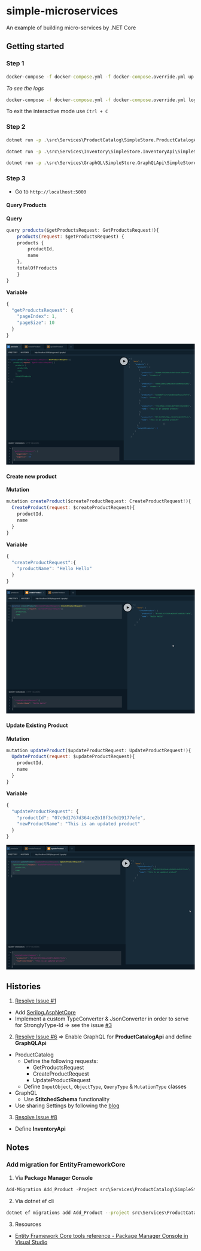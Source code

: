 # simple-microservices
An example of building micro-services by .NET Core

## Getting started

### Step 1

```cmd
docker-compose -f docker-compose.yml -f docker-compose.override.yml up -d
```

_To see the logs_

```cmd
docker-compose -f docker-compose.yml -f docker-compose.override.yml logs -f
```

To exit the interactive mode use `Ctrl + C`

### Step 2

```cmd
dotnet run -p .\src\Services\ProductCatalog\SimpleStore.ProductCatalogApi\SimpleStore.ProductCatalogApi.csproj
```

```cmd
dotnet run -p .\src\Services\Inventory\SimpleStore.InventoryApi\SimpleStore.InventoryApi.csproj
```

```cmd
dotnet run -p .\src\Services\GraphQL\SimpleStore.GraphQLApi\SimpleStore.GraphQLApi.csproj
```

### Step 3

- Go to `http://localhost:5000`

#### Query Products

**Query**

```js
query products($getProductsRequest: GetProductsRequest!){
    products(request: $getProductsRequest) {
    products {
        productId,
        name
    },
    totalOfProducts
    }
}
```

**Variable**

```js
{
  "getProductsRequest": {
    "pageIndex": 1,
    "pageSize": 10
  }
}
```

![](assets/graphql_query_products.png)

#### Create new product

**Mutation**

```js
mutation createProduct($createProductRequest: CreateProductRequest!){
  CreateProduct(request: $createProductRequest){
    productId,
    name
  }
}
```

**Variable**
```js
{
  "createProductRequest":{
    "productName": "Hello Hello"
  }
}
```

![](assets/graphql_create_product.png)

#### Update Existing Product

**Mutation**

```js
mutation updateProduct($updateProductRequest: UpdateProductRequest!){
  UpdateProduct(request: $updateProductRequest){
    productId,
    name
  }
}
```

**Variable**

```js
{
  "updateProductRequest": {
    "productId": "07c9d1767d364ce2b18f3c0d19177efe",
    "newProductName": "This is an updated product"
  }
}
```

![](assets/graphql_update_product.png)

## Histories

1. [Resolve Issue #1](https://github.com/kimcu-on-thenet/simple-microservices/issues/1)
- Add [Serilog.AspNetCore](https://github.com/serilog/serilog-aspnetcore)
- Implement a custom TypeConverter & JsonConverter in order to serve for StronglyType-Id => see the issue [#3](https://github.com/kimcu-on-thenet/simple-microservices/issues/3)

2. [Resolve Issue #6](https://github.com/kimcu-on-thenet/simple-microservices/issues/6) => Enable GraphQL for **ProductCatalogApi** and define **GraphQLApi**
  - ProductCatalog
    - Define the following requests:
      - GetProductsRequest
      - CreateProductRequest
      - UpdateProductRequest
    - Define `InputObject`, `ObjectType`, `QueryType` & `MutationType` classes
  - GraphQL
      - Use **StitchedSchema** functionality
  - Use sharing Settings by following the [blog](https://andrewlock.net/sharing-appsettings-json-configuration-files-between-projects-in-asp-net-core/)
3. [Resolve Issue #8](https://github.com/kimcu-on-thenet/simple-microservices/issues/8)
  - Define **InventoryApi**

## Notes

### Add migration for EntityFrameworkCore

1. Via **Package Manager Console**

```powershell
Add-Migration Add_Product -Project src\Services\ProductCatalog\SimpleStore.ProductCatalog.Infrastructure.EfCore -StartupProject src\Services\ProductCatalog\SimpleStore.ProductCatalogApi
```

2. Via dotnet ef cli

```cmd
dotnet ef migrations add Add_Product --project src\Services\ProductCatalog\SimpleStore.ProductCatalog.Infrastructure.EfCore --startup-project src\Services\ProductCatalog\SimpleStore.ProductCatalogApi
```

3. Resources

- [Entity Framework Core tools reference - Package Manager Console in Visual Studio](https://docs.microsoft.com/en-us/ef/core/miscellaneous/cli/powershell)
